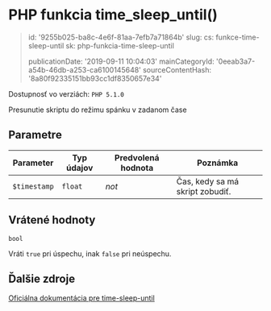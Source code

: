 PHP funkcia time_sleep_until()
==============================

> id: '9255b025-ba8c-4e6f-81aa-7efb7a71864b'
> slug:
> 	cs: funkce-time-sleep-until
> 	sk: php-funkcia-time-sleep-until
> 
> publicationDate: '2019-09-11 10:04:03'
> mainCategoryId: '0eeab3a7-a54b-46db-a253-ca6100145648'
> sourceContentHash: '8a80f92335151bb93cc1df8350657e34'

Dostupnosť vo verziách: `PHP 5.1.0`

Presunutie skriptu do režimu spánku v zadanom čase


Parametre
--------------

| Parameter | Typ údajov | Predvolená hodnota | Poznámka |
|-----|-----|-----|-----|
| `$timestamp` | `float` | *not* | Čas, kedy sa má skript zobudiť. |


Vrátené hodnoty
----------------

`bool`

Vráti `true` pri úspechu, inak `false` pri neúspechu.

Ďalšie zdroje
------------

[Oficiálna dokumentácia pre time-sleep-until](https://www.php.net/manual/en/function.time-sleep-until.php)
